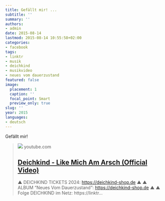 ```yaml
---
title: Gefällt mir! ...
subtitle: ''
summary: ''
authors:
- admin
date: 2015-08-14
lastmod: 2015-08-14 10:55:58+02:00
categories:
- facebook
tags:
- linktr
- musik
- deichkind
- musikvideo
- neues vom dauerzustand
featured: false
image:
  placement: 1
  caption: ''
  focal_point: Smart
  preview_only: true
slug: ''
year: 2015
languages:
- deutsch
---
```


Gefällt mir!
> [![](https://i.ytimg.com/vi/OVvHj1FLCn4/maxresdefault.jpg)](https://www.youtube.com/watch?v=OVvHj1FLCn4)
> youtube.com
> ## [Deichkind - Like Mich Am Arsch (Official Video)](https://www.youtube.com/watch?v=OVvHj1FLCn4)
>
>▲ DEICHKIND TICKETS 2024: https://deichkind-shop.de ▲ ▲ ALBUM “Neues Vom Dauerzustand“: https://deichkind-shop.de ▲ ▲ Folge DEICHKIND im Netz: https://linktr...